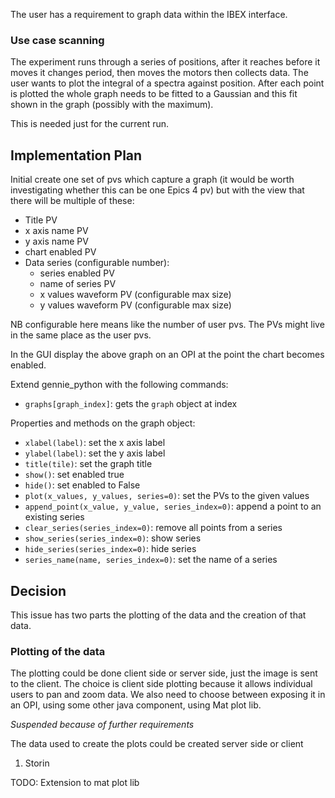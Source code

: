 The user has a requirement to graph data within the IBEX interface.

### Use case scanning

The experiment runs through a series of positions, after it reaches before it moves it changes period, then moves the motors then collects data. The user wants to plot the integral of a spectra against position. After each point is plotted the whole graph needs to be fitted to a Gaussian and this fit shown in the graph (possibly with the maximum).

This is needed just for the current run. 

## Implementation Plan

Initial create one set of pvs which capture a graph (it would be worth investigating whether this can be one Epics 4 pv) but with the view that there will be multiple of these:

- Title PV
- x axis name PV
- y axis name PV
- chart enabled PV
- Data series (configurable number):
    - series enabled PV
    - name of series PV
    - x values waveform PV (configurable max size)
    - y values waveform PV (configurable max size)

NB configurable here means like the number of user pvs. The PVs might live in the same place as the user pvs.

In the GUI display the above graph on an OPI at the point the chart becomes enabled.

Extend gennie_python with the following commands:

- `graphs[graph_index]`: gets the `graph` object at index

Properties and methods on the graph object:

- `xlabel(label)`: set the x axis label
- `ylabel(label)`: set the y axis label
- `title(tile)`: set the graph title
- `show()`: set enabled true
- `hide()`: set enabled to False
- `plot(x_values, y_values, series=0)`: set the PVs to the given values
- `append_point(x_value, y_value, series_index=0)`: append a point to an existing series
- `clear_series(series_index=0)`: remove all points from a series
- `show_series(series_index=0)`: show series
- `hide_series(series_index=0)`: hide series
- `series_name(name, series_index=0)`: set the name of a series

## Decision

This issue has two parts the plotting of the data and the creation of that data.

### Plotting of the data

The plotting could be done client side or server side, just the image is sent to the client. The choice is client side plotting because it allows individual users to pan and zoom data. We also need to choose between exposing it in an OPI, using some other java component, using Mat plot lib.

*Suspended because of further requirements*

The data used to create the plots could be created server side or client 

1. Storin


TODO: Extension to mat plot lib


 

